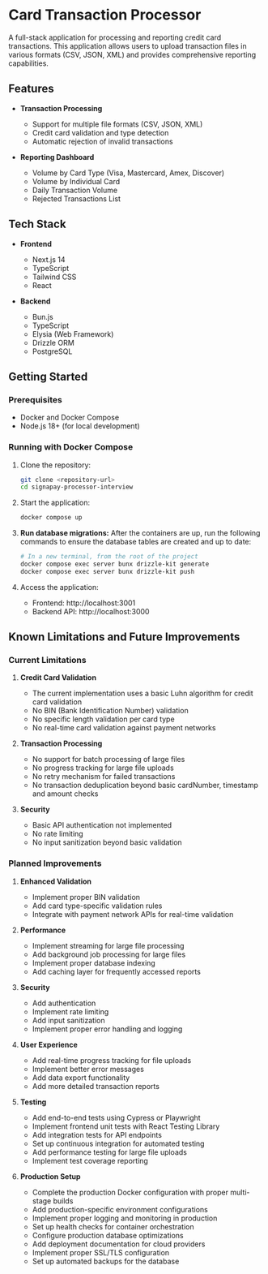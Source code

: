 # Card Transaction Processor

A full-stack application for processing and reporting credit card transactions. This application allows users to upload transaction files in various formats (CSV, JSON, XML) and provides comprehensive reporting capabilities.

## Features

- **Transaction Processing**
  - Support for multiple file formats (CSV, JSON, XML)
  - Credit card validation and type detection
  - Automatic rejection of invalid transactions

- **Reporting Dashboard**
  - Volume by Card Type (Visa, Mastercard, Amex, Discover)
  - Volume by Individual Card
  - Daily Transaction Volume
  - Rejected Transactions List

## Tech Stack

- **Frontend**
  - Next.js 14
  - TypeScript
  - Tailwind CSS
  - React

- **Backend**
  - Bun.js
  - TypeScript
  - Elysia (Web Framework)
  - Drizzle ORM
  - PostgreSQL

## Getting Started

### Prerequisites

- Docker and Docker Compose
- Node.js 18+ (for local development)

### Running with Docker Compose

1. Clone the repository:
   ```bash
   git clone <repository-url>
   cd signapay-processor-interview
   ```

2. Start the application:
   ```bash
   docker compose up
   ```

3. **Run database migrations:**
   After the containers are up, run the following commands to ensure the database tables are created and up to date:
   ```bash
   # In a new terminal, from the root of the project
   docker compose exec server bunx drizzle-kit generate
   docker compose exec server bunx drizzle-kit push
   ```

4. Access the application:
   - Frontend: http://localhost:3001
   - Backend API: http://localhost:3000

## Known Limitations and Future Improvements

### Current Limitations

1. **Credit Card Validation**
   - The current implementation uses a basic Luhn algorithm for credit card validation
   - No BIN (Bank Identification Number) validation
   - No specific length validation per card type
   - No real-time card validation against payment networks

2. **Transaction Processing**
   - No support for batch processing of large files
   - No progress tracking for large file uploads
   - No retry mechanism for failed transactions
   - No transaction deduplication beyond basic cardNumber, timestamp and amount checks

3. **Security**
   - Basic API authentication not implemented
   - No rate limiting
   - No input sanitization beyond basic validation

### Planned Improvements

1. **Enhanced Validation**
   - Implement proper BIN validation
   - Add card type-specific validation rules
   - Integrate with payment network APIs for real-time validation

2. **Performance**
   - Implement streaming for large file processing
   - Add background job processing for large files
   - Implement proper database indexing
   - Add caching layer for frequently accessed reports

3. **Security**
   - Add authentication
   - Implement rate limiting
   - Add input sanitization
   - Implement proper error handling and logging

4. **User Experience**
   - Add real-time progress tracking for file uploads
   - Implement better error messages
   - Add data export functionality
   - Add more detailed transaction reports

5. **Testing**
   - Add end-to-end tests using Cypress or Playwright
   - Implement frontend unit tests with React Testing Library
   - Add integration tests for API endpoints
   - Set up continuous integration for automated testing
   - Add performance testing for large file uploads
   - Implement test coverage reporting

6. **Production Setup**
   - Complete the production Docker configuration with proper multi-stage builds
   - Add production-specific environment configurations
   - Implement proper logging and monitoring in production
   - Set up health checks for container orchestration
   - Configure production database optimizations
   - Add deployment documentation for cloud providers
   - Implement proper SSL/TLS configuration
   - Set up automated backups for the database
